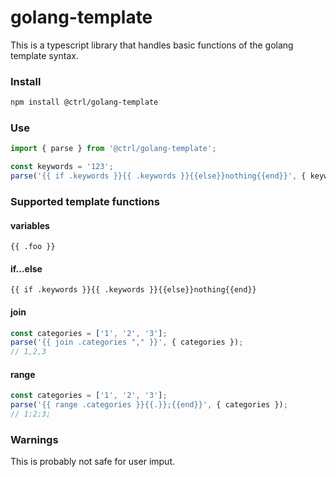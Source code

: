 # golang-template

This is a typescript library that handles basic functions of the golang template syntax.

### Install

```sh
npm install @ctrl/golang-template
```

### Use
```ts
import { parse } from '@ctrl/golang-template';

const keywords = '123';
parse('{{ if .keywords }}{{ .keywords }}{{else}}nothing{{end}}', { keywords });
```

### Supported template functions

#### variables
`{{ .foo }}`

#### if...else
`{{ if .keywords }}{{ .keywords }}{{else}}nothing{{end}}`

#### join
```ts
const categories = ['1', '2', '3'];
parse('{{ join .categories "," }}', { categories });
// 1,2,3
```

#### range
```ts
const categories = ['1', '2', '3'];
parse('{{ range .categories }}{{.}};{{end}}', { categories });
// 1;2;3;
```

### Warnings
This is probably not safe for user imput.
